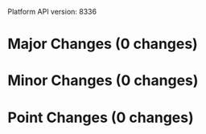 Platform API version: 8336




# Major Changes (0 changes)


# Minor Changes (0 changes)


# Point Changes (0 changes)
